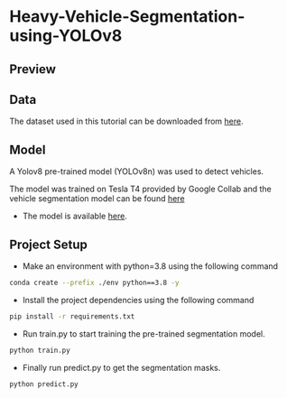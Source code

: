 # Heavy-Vehicle-Segmentation-using-YOLOv8

## Preview


## Data

The dataset used in this tutorial can be downloaded from [here]([https://drive.google.com/file/d/1JbwLyqpFCXmftaJY1oap8Sa6KfjoWJta/view?usp=sharing](https://universe.roboflow.com/spcv-lab-iitt/heavy-vehicle-detection-qiop2)).

## Model

A Yolov8 pre-trained model (YOLOv8n) was used to detect vehicles.

The model was trained on Tesla T4 provided by Google Collab and the vehicle segmentation model can be found [here]([https://drive.google.com/file/d/11brwx1dOZ5dGAlrCMQ_IQrYt51Y4lIJ2/view?usp=sharing])
- The model is available [here](https://drive.google.com/file/d/1Zmf5ynaTFhmln2z7Qvv-tgjkWQYQ9Zdw/view?usp=sharing).


## Project Setup

* Make an environment with python=3.8 using the following command 
``` bash
conda create --prefix ./env python==3.8 -y
```

* Install the project dependencies using the following command 
```bash
pip install -r requirements.txt
```
* Run train.py to start training the pre-trained segmentation model.
``` python
python train.py
```

* Finally run predict.py to get the segmentation masks.
```python
python predict.py
```
